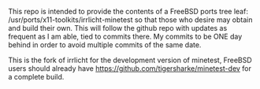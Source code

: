 This repo is intended to provide the contents of a FreeBSD ports tree leaf: /usr/ports/x11-toolkits/irrlicht-minetest so that those who desire may obtain and build their own.  This will follow the github repo with updates as frequent as I am able, tied to commits there. My commits to be ONE day behind in order to avoid multiple commits of the same date.

This is the fork of irrlicht for the development version of minetest, FreeBSD users should already have https://github.com/tigersharke/minetest-dev for a complete build.
